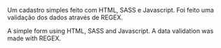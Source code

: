 Um cadastro simples feito com HTML, SASS e Javascript. Foi feito uma validação dos dados através de REGEX.

A simple form using HTML, SASS and Javascript. A data validation was made with REGEX.
